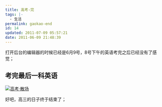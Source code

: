 ```yaml
---
title: 高考-完
tags: |-
  - 生活
permalink: gaokao-end
id: 14
updated: 2011-07-09 05:57:21
date: 2011-06-09 21:48:39
---
```


打开后台的编辑器的时候已经是6月9号，8号下午的英语考完之后已经没有了感觉；

<!--more-->

## 考完最后一科英语

[![](/images/2011/06/gaokao-end_small.jpg "高考·散场")](/images/2011/06/gaokao-end.jpg)

好吧，高三的日子终于结束了；
